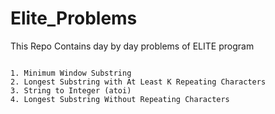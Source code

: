 # Elite_Problems
This Repo Contains day by day problems of ELITE program




```shell

1. Minimum Window Substring
2. Longest Substring with At Least K Repeating Characters
3. String to Integer (atoi)
4. Longest Substring Without Repeating Characters

```

